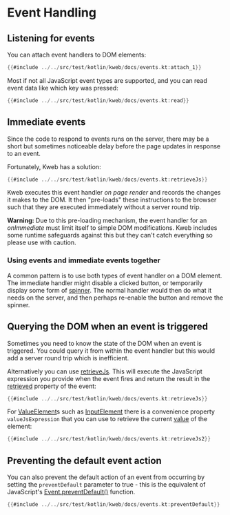 # Event Handling

<!-- toc -->

## Listening for events

You can attach event handlers to DOM elements:

```kotlin
{{#include ../../src/test/kotlin/kweb/docs/events.kt:attach_1}}
```

Most if not all JavaScript event types are supported, and you can read
event data like which key was pressed:

```kotlin
{{#include ../../src/test/kotlin/kweb/docs/events.kt:read}}
```

## Immediate events

Since the code to respond to events runs on the server, there may be a
short but sometimes noticeable delay before the page updates in response
to an event.

Fortunately, Kweb has a solution:

```kotlin
{{#include ../../src/test/kotlin/kweb/docs/events.kt:retrieveJs}}
```

Kweb executes this event handler *on page render* and records the
changes it makes to the DOM. It then \"pre-loads\" these instructions to
the browser such that they are executed immediately without a server
round trip.

**Warning:** Due to this pre-loading mechanism, the event handler for an
*onImmediate* must limit itself to simple DOM modifications. Kweb
includes some runtime safeguards against this but they can't catch
everything so please use with caution.

### Using events and immediate events together

A common pattern is to use both types of event handler on a DOM element.
The immediate handler might disable a clicked button, or temporarily
display some form of [spinner](https://loading.io/css/). The normal
handler would then do what it needs on the server, and then perhaps
re-enable the button and remove the spinner.

## Querying the DOM when an event is triggered

Sometimes you need to know the state of the DOM when an event is triggered.
You could query it from within the event handler but this would add a server 
round trip which is inefficient.

Alternatively you can use [retrieveJs](https://docs.kweb.io/api/kweb-core/kweb.html.events/-on-receiver/-on-receiver.html). 
This will execute the JavaScript expression you provide when the event fires and return the 
result in the [retrieved](https://docs.kweb.io/api/kweb-core/kweb.html.events/-event/retrieved.html?query=val%20retrieved:%20JsonElement) property of the event:

```kotlin
{{#include ../../src/test/kotlin/kweb/docs/events.kt:retrieveJs}}
```


For [ValueElement](https://docs.kweb.io/api/kweb-core/kweb/-value-element/index.html)s
such as [InputElement](https://docs.kweb.io/api/kweb-core/kweb/-input-element/index.html)
there is a convenience property `valueJsExpression` that you can use to retrieve
the current [value](https://www.w3schools.com/tags/att_input_value.asp) of the element:

```kotlin
{{#include ../../src/test/kotlin/kweb/docs/events.kt:retrieveJs2}}
```

## Preventing the default event action

You can also prevent the default action of an event from occurring by setting the
`preventDefault` parameter to true - this is the equivalent of JavaScript's [Event.preventDefault()](https://developer.mozilla.org/en-US/docs/Web/API/Event/preventDefault)
function.

```kotlin
{{#include ../../src/test/kotlin/kweb/docs/events.kt:preventDefault}}
```